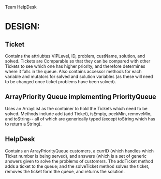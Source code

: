 Team HelpDesk

<h1>
DESIGN:
</h1>

<h2>
Ticket
</h2>

Contains the attriubtes VIPLevel, ID, problem, custName, solution, and solved. Tickets are Comparable so that they can be compared with other Tickets to see which one has higher priority, and therefore determines where it falls in the queue. Also contains accessor methods for each variable and mutators for solved and solution variables (as these will need to be changed once ticket problems have been solved).


<h2>
ArrayPriority Queue implementing PriorityQueue
</h2>

Uses an ArrayList as the container to hold the Tickets which need to be solved. Methods include add (add Ticket), isEmpty, peekMin, removeMin, and toString-- all of which are generically typed (except toString which has to return a String).


<h2>
HelpDesk
</h2>

Contains an ArrayPriorityQueue customers, a currID (which handles which Ticket number is being served), and answers (which is a set of generic answers given to solve the problems of customers. The addTicket method adds a ticket to the queue; and the solveTicket method solves the ticket, removes the ticket form the queue, and returns the solution.
